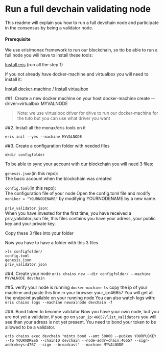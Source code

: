 # Run a full devchain validating node
This readme will explain you how to run a full devchain node and participate in the consensus by being a validator node.

#### Prerequisite
We use eris/monax framework to run our blockchain, so tto be able to run a full node you will have to install these tools:

[Install eris](https://monax.io/docs/tutorials/getting-started/index.html?redirect_from_eris=true) (run all the step 1)

If you not already have docker-machine and virtualbox you will need to install it:

[Install docker-machine](https://docs.docker.com/machine/install-machine/) / 
[Install virtualbox](https://www.virtualbox.org/wiki/Downloads)

##1. Create a new docker machine on your host
docker-machine create --driver=virtualbox MYVALNODE
> Note: we use virtualbox driver for drive to run our docker-machine for the tuto but you can use what driver you want

##2. Install all the monax/eris tools on it

`eris init --yes --machine MYVALNODE`

##3. Create a configuration folder with needed files

`mkdir configfolder`

To be able to sync your account with our blockchain you will need 3 files:

`genesis.json`(in this repo):  
The basic account when the blockchain was created

`config.toml`(in this repo):  
The configuration file of your node
Open the config.toml file and modify `moniker = "YOURNODENAME"` by modifying YOURNODENAME by a new name.

`priv_validator.json`:  
When you have invested for the first time, you have received a priv_validator.json file, this files contains you have your adress, your public key and your private key.

Copy these 3 files into your folder



Now you have to have a folder with this 3 files
```
>ls configfolder/
config.toml
genesis.json
priv_validator.json
```

##4. Create your node
`eris chains new --dir configfolder/ --machine MYVALNODE devchain`

##5. verify your node is running
`docker-machine ls`
copy the ip of your machine and paste this line in your browser
your_ip:46657
You will get all the endpoint available on your running node
You can also watch logs with:
`eris chains logs --machine newvalnode devchain -f`

##6. Bond token to become validator
Now you have your own node, but you are not yet a validator, if you go on `your_ip:46657/list_validators` you will see than your adress is not yet present. You need to bond your token to be allowed to be a validator.
```
eris chains exec devchain "mintx bond --amt 50000 --pubkey YOURPUBKEY --to YOURADRESS --chainID devchain --node-addr=chain:46657 --sign-addr=keys:4767 --sign --broadcast" --machine MYVALNODE
```




